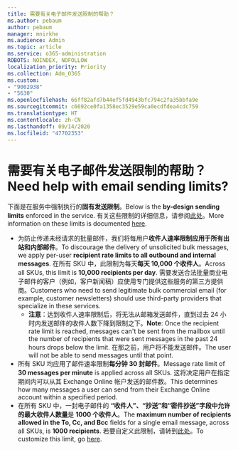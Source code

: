 ```yaml
---
title: 需要有关电子邮件发送限制的帮助？
ms.author: pebaum
author: pebaum
manager: mnirkhe
ms.audience: Admin
ms.topic: article
ms.service: o365-administration
ROBOTS: NOINDEX, NOFOLLOW
localization_priority: Priority
ms.collection: Adm_O365
ms.custom:
- "9002938"
- "5630"
ms.openlocfilehash: 66ff82afd7b44ef5fd4943bfc794c2fa35bbfa9e
ms.sourcegitcommit: c6692ce0fa1358ec3529e59ca0ecdfdea4cdc759
ms.translationtype: HT
ms.contentlocale: zh-CN
ms.lasthandoff: 09/14/2020
ms.locfileid: "47702353"
---
```

# <a name="need-help-with-email-sending-limits"></a><span data-ttu-id="dbcee-102">需要有关电子邮件发送限制的帮助？</span><span class="sxs-lookup"><span data-stu-id="dbcee-102">Need help with email sending limits?</span></span>

<span data-ttu-id="dbcee-103">下面是在服务中强制执行的**固有发送限制**。</span><span class="sxs-lookup"><span data-stu-id="dbcee-103">Below is the **by-design sending limits** enforced in the service.</span></span> <span data-ttu-id="dbcee-104">有关这些限制的详细信息，请参阅[此处](https://docs.microsoft.com/office365/servicedescriptions/exchange-online-service-description/exchange-online-limits#receiving-and-sending-limits)。</span><span class="sxs-lookup"><span data-stu-id="dbcee-104">More information on these limits is documented [here](https://docs.microsoft.com/office365/servicedescriptions/exchange-online-service-description/exchange-online-limits#receiving-and-sending-limits).</span></span>

- <span data-ttu-id="dbcee-105">为防止传递未经请求的批量邮件，我们将每用户**收件人速率限制应用于所有出站和内部邮件**。</span><span class="sxs-lookup"><span data-stu-id="dbcee-105">To discourage the delivery of unsolicited bulk messages, we apply per-user **recipient rate limits to all outbound and internal messages**.</span></span> <span data-ttu-id="dbcee-106">在所有 SKU 中，此限制为每天**每天 10,000 个收件人**。</span><span class="sxs-lookup"><span data-stu-id="dbcee-106">Across all SKUs, this limit is **10,000 recipients per day**.</span></span>  <span data-ttu-id="dbcee-107">需要发送合法批量商业电子邮件的客户（例如，客户新闻稿）应使用专门提供这些服务的第三方提供商。</span><span class="sxs-lookup"><span data-stu-id="dbcee-107">Customers who need to send legitimate bulk commercial email (for example, customer newsletters) should use third-party providers that specialize in these services.</span></span>
    - <span data-ttu-id="dbcee-108">**注意**：达到收件人速率限制后，将无法从邮箱发送邮件，直到过去 24 小时内发送邮件的收件人数下降到限制之下。</span><span class="sxs-lookup"><span data-stu-id="dbcee-108">**Note**: Once the recipient rate limit is reached, messages can't be sent from the mailbox until the number of recipients that were sent messages in the past 24 hours drops below the limit.</span></span> <span data-ttu-id="dbcee-109">在那之前，用户将不能发送邮件。</span><span class="sxs-lookup"><span data-stu-id="dbcee-109">The user will not be able to send messages until that point.</span></span>
- <span data-ttu-id="dbcee-110">所有 SKU 均应用了邮件速率限制**每分钟 30 封邮件**。</span><span class="sxs-lookup"><span data-stu-id="dbcee-110">Message rate limit of **30 messages per minute** is applied across all SKUs.</span></span> <span data-ttu-id="dbcee-111">这将决定用户在指定期间内可以从其 Exchange Online 帐户发送的邮件数。</span><span class="sxs-lookup"><span data-stu-id="dbcee-111">This determines how many messages a user can send from their Exchange Online account within a specified period.</span></span>
- <span data-ttu-id="dbcee-112">在所有 SKU 中，一封电子邮件的 **“收件人”、“抄送”和“密件抄送”字段中允许的最大收件人数量**是 **1000 个收件人**。</span><span class="sxs-lookup"><span data-stu-id="dbcee-112">The **maximum number of recipients allowed in the To, Cc, and Bcc** fields for a single email message, across all SKUs, is **1000 recipients**.</span></span> <span data-ttu-id="dbcee-113">若要自定义此限制，请转到[此处](https://techcommunity.microsoft.com/t5/exchange-team-blog/customizable-recipient-limits-in-office-365/ba-p/1183228)。</span><span class="sxs-lookup"><span data-stu-id="dbcee-113">To customize this limit, go [here](https://techcommunity.microsoft.com/t5/exchange-team-blog/customizable-recipient-limits-in-office-365/ba-p/1183228).</span></span>
